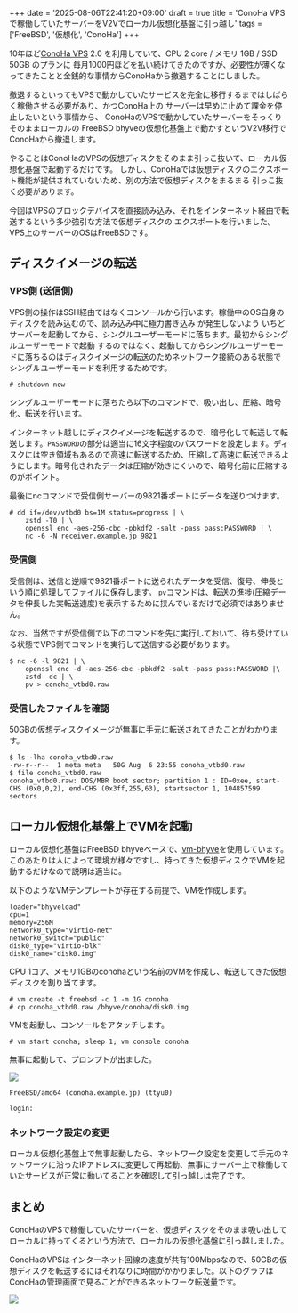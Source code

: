 +++
date = '2025-08-06T22:41:20+09:00'
draft = true
title = 'ConoHa VPSで稼働していたサーバーをV2Vでローカル仮想化基盤に引っ越し'
tags = ['FreeBSD', '仮想化', 'ConoHa']
+++

10年ほど[ConoHa VPS](https://www.conoha.jp/vps/) 2.0 を利用していて、CPU 2 core / メモリ 1GB / SSD 50GB のプランに
毎月1000円ほどを払い続けてきたのですが、必要性が薄くなってきたことと金銭的な事情からConoHaから撤退することにしました。

撤退するといってもVPSで動かしていたサービスを完全に移行するまではしばらく稼働させる必要があり、かつConoHa上の
サーバーは早めに止めて課金を停止したいという事情から、 ConoHaのVPSで動かしていたサーバーをそっくりそのままローカルの
FreeBSD bhyveの仮想化基盤上で動かすというV2V移行でConoHaから撤退します。

やることはConoHaのVPSの仮想ディスクをそのまま引っこ抜いて、ローカル仮想化基盤で起動するだけです。
しかし、ConoHaでは仮想ディスクのエクスポート機能が提供されていないため、別の方法で仮想ディスクをまるまる
引っこ抜く必要があります。

今回はVPSのブロックデバイスを直接読み込み、それをインターネット経由で転送するという多少強引な方法で仮想ディスクの
エクスポートを行いました。 VPS上のサーバーのOSはFreeBSDです。

## ディスクイメージの転送

### VPS側 (送信側)

VPS側の操作はSSH経由ではなくコンソールから行います。稼働中のOS自身のディスクを読み込むので、読み込み中に極力書き込み
が発生しないよう いちどサーバーを起動してから、シングルユーザーモードに落ちます。最初からシングルユーザーモードで起動
するのではなく、起動してからシングルユーザーモードに落ちるのはディスクイメージの転送のためネットワーク接続のある状態で
シングルユーザーモードを利用するためです。

```shell
# shutdown now
```

シングルユーザーモードに落ちたら以下のコマンドで、吸い出し、圧縮、暗号化、転送を行います。

インターネット越しにディスクイメージを転送するので、暗号化して転送して転送します。`PASSWORD`の部分は適当に16文字程度のパスワードを設定します。ディスクには空き領域もあるので高速に転送するため、圧縮して高速に転送できるようにします。暗号化されたデータは圧縮が効きにくいので、暗号化前に圧縮するのがポイント。

最後にncコマンドで受信側サーバーの9821番ポートにデータを送りつけます。

```shell
# dd if=/dev/vtbd0 bs=1M status=progress | \
    zstd -T0 | \
    openssl enc -aes-256-cbc -pbkdf2 -salt -pass pass:PASSWORD | \
    nc -6 -N receiver.example.jp 9821
```

### 受信側

受信側は、送信と逆順で9821番ポートに送られたデータを受信、復号、伸長という順に処理してファイルに保存します。
`pv`コマンドは、転送の進捗(圧縮データを伸長した実転送速度)を表示するために挟んでいるだけで必須ではありません。

なお、当然ですが受信側で以下のコマンドを先に実行しておいて、待ち受けている状態でVPS側でコマンドを実行して送信する必要があります。

```shell
$ nc -6 -l 9821 | \
    openssl enc -d -aes-256-cbc -pbkdf2 -salt -pass pass:PASSWORD |\
    zstd -dc | \
    pv > conoha_vtbd0.raw
```

### 受信したファイルを確認

50GBの仮想ディスクイメージが無事に手元に転送されてきたことがわかります。

```shell
$ ls -lha conoha_vtbd0.raw
-rw-r--r--  1 meta meta   50G Aug  6 23:55 conoha_vtbd0.raw
$ file conoha_vtbd0.raw
conoha_vtbd0.raw: DOS/MBR boot sector; partition 1 : ID=0xee, start-CHS (0x0,0,2), end-CHS (0x3ff,255,63), startsector 1, 104857599 sectors
```

## ローカル仮想化基盤上でVMを起動

ローカル仮想化基盤はFreeBSD bhyveベースで、[vm-bhyve](https://github.com/freebsd/vm-bhyve/)を使用しています。
このあたりは人によって環境が様々ですし、持ってきた仮想ディスクでVMを起動するだけなので説明は適当に。

以下のようなVMテンプレートが存在する前提で、VMを作成します。

```shell
loader="bhyveload"
cpu=1
memory=256M
network0_type="virtio-net"
network0_switch="public"
disk0_type="virtio-blk"
disk0_name="disk0.img"
```

CPU 1コア、メモリ1GBのconohaという名前のVMを作成し、転送してきた仮想ディスクを割り当てます。

```shell
# vm create -t freebsd -c 1 -m 1G conoha
# cp conoha_vtbd0.raw /bhyve/conoha/disk0.img
```

VMを起動し、コンソールをアタッチします。

```shell
# vm start conoha; sleep 1; vm console conoha

```

無事に起動して、プロンプトが出ました。

![](https://img.vmeta.jp/3sw4df.png)


```plaintext
FreeBSD/amd64 (conoha.example.jp) (ttyu0)

login:
```

### ネットワーク設定の変更

ローカル仮想化基盤上で無事起動したら、ネットワーク設定を変更して手元のネットワークに沿ったIPアドレスに変更して再起動、無事にサーバー上で稼働していたサービスが正常に動いてることを確認して引っ越しは完了です。


## まとめ

ConoHaのVPSで稼働していたサーバーを、仮想ディスクをそのまま吸い出してローカルに持ってくるという方法で、ローカルの仮想化基盤に引っ越しました。

ConoHaのVPSはインターネット回線の速度が共有100Mbpsなので、50GBの仮想ディスクを転送するにはそれなりに時間がかかりました。以下のグラフはConoHaの管理画面で見ることができるネットワーク転送量です。

![](https://img.vmeta.jp/e5vjtd.png)
